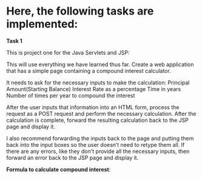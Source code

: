 # Here, the following tasks are implemented:

**Task 1**

This is project one for the Java Servlets and JSP:

This will use everything we have learned thus far. Create a web application that has a simple page containing a compound interest calculator.

It needs to ask for the necessary inputs to make the calculation:
Principal Amount(Starting Balance)
Interest Rate as a percentage
Time in years
Number of times per year to compound the interest

After the user inputs that information into an HTML form, process the request as a POST request and perform the necessary calculation. After the calculation is complete, forward the resulting calculation back to the JSP page and display it. 

I also recommend forwarding the inputs back to the page and putting them back into the input boxes so the user doesn’t need to retype them all. If there are any errors, like they don't provide all the necessary inputs, then forward an error back to the JSP page and display it.

 **Formula to calculate compound interest**: 
 
   
   
